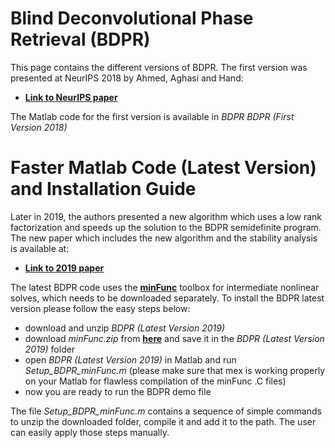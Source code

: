 # Blind Deconvolutional Phase Retrieval (BDPR)
This page contains the different versions of BDPR. The first version was presented at NeurIPS 2018 by Ahmed, Aghasi and Hand:

* [**Link to NeurIPS paper**](http://papers.nips.cc/paper/8207-blind-deconvolutional-phase-retrieval-via-convex-programming)

The Matlab code for the first version is available in *BDPR BDPR (First Version 2018)*

# Faster Matlab Code (Latest Version) and Installation Guide
Later in 2019, the authors presented a new algorithm which uses a low rank factorization and speeds up the solution to the BDPR semidefinite program. The new paper which includes the new algorithm and the stability analysis is available at:

* [**Link to 2019 paper**](https://arxiv.org/)

The latest BDPR code uses the [**minFunc**](https://www.cs.ubc.ca/~schmidtm/Software/minFunc.html) toolbox for intermediate nonlinear solves, which needs to be downloaded separately. To install the BDPR latest version please follow the easy steps below:

* download and unzip *BDPR (Latest Version 2019)*
* download *minFunc.zip* from [**here**](https://www.cs.ubc.ca/~schmidtm/Software/minFunc.html) and save it in the *BDPR (Latest Version 2019)* folder
* open *BDPR (Latest Version 2019)* in Matlab and run *Setup_BDPR_minFunc.m* (please make sure that mex is working properly on your Matlab for flawless compilation of the minFunc .C files)
* now you are ready to run the BDPR demo file

The file *Setup_BDPR_minFunc.m* contains a sequence of simple commands to unzip the downloaded folder, compile it and add it to the path. The user can easily apply those steps manually.




